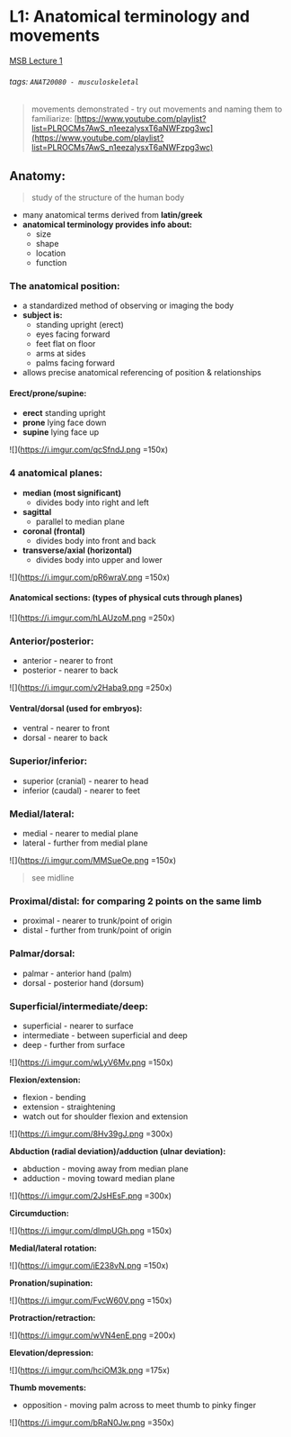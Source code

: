 # L1: Anatomical terminology and movements
[MSB Lecture 1](https://brightspace.ucd.ie/d2l/le/content/152911/viewContent/1485759/View)
###### tags: `ANAT20080 - musculoskeletal`

> movements demonstrated - try out movements and naming them to familiarize: [https://www.youtube.com/playlist?list=PLROCMs7AwS_n1eezalysxT6aNWFzpg3wc](https://www.youtube.com/playlist?list=PLROCMs7AwS_n1eezalysxT6aNWFzpg3wc)

## Anatomy:
> study of the structure of the human body

- many anatomical terms derived from **latin/greek**
- **anatomical terminology provides info about:**
    - size
    - shape
    - location
    - function

### The anatomical position:
- a standardized method of observing or imaging the body
- **subject is:**
    - standing upright (erect)
    - eyes facing forward
    - feet flat on floor
    - arms at sides
    - palms facing forward
- allows precise anatomical referencing of position & relationships

#### Erect/prone/supine:
- **erect** standing upright
- **prone** lying face down
- **supine** lying face up

![](https://i.imgur.com/qcSfndJ.png =150x)

### 4 anatomical planes:

- **median (most significant)**
    - divides body into right and left
- **sagittal**
    - parallel to median plane
- **coronal (frontal)**
    - divides body into front and back
- **transverse/axial (horizontal)**
    - divides body into upper and lower

![](https://i.imgur.com/pR6wraV.png =150x)

#### Anatomical sections: (types of physical cuts through planes)

![](https://i.imgur.com/hLAUzoM.png =250x)

### Anterior/posterior:
- anterior - nearer to front
- posterior - nearer to back

![](https://i.imgur.com/v2Haba9.png =250x)

#### Ventral/dorsal (used for embryos):

- ventral - nearer to front
- dorsal - nearer to back

### Superior/inferior:

- superior (cranial) - nearer to head
- inferior (caudal) - nearer to feet

### Medial/lateral:

- medial - nearer to medial plane
- lateral - further from medial plane
    
![](https://i.imgur.com/MMSueOe.png =150x)
> see midline

### Proximal/distal: for comparing 2 points on the same limb 

- proximal - nearer to trunk/point of origin
- distal - further from trunk/point of origin

### Palmar/dorsal:

- palmar - anterior hand (palm)
- dorsal - posterior hand (dorsum)

### Superficial/intermediate/deep:

- superficial - nearer to surface
- intermediate - between superficial and deep
- deep - further from surface
    
![](https://i.imgur.com/wLyV6Mv.png =150x) 

**Flexion/extension:**

- flexion - bending
- extension - straightening
- watch out for shoulder flexion and extension

![](https://i.imgur.com/8Hv39gJ.png =300x)

**Abduction (radial deviation)/adduction (ulnar deviation):**

- abduction - moving away from median plane
- adduction - moving toward median plane
    
![](https://i.imgur.com/2JsHEsF.png =300x) 

**Circumduction:**

![](https://i.imgur.com/dlmpUGh.png =150x)

**Medial/lateral rotation:**

![](https://i.imgur.com/iE238vN.png =150x)

**Pronation/supination:**

![](https://i.imgur.com/FvcW60V.png =150x)

**Protraction/retraction:**

![](https://i.imgur.com/wVN4enE.png =200x)

**Elevation/depression:**

![](https://i.imgur.com/hciOM3k.png =175x)

**Thumb movements:**

- opposition - moving palm across to meet thumb to pinky finger
    
![](https://i.imgur.com/bRaN0Jw.png =350x)
